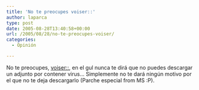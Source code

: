 ```yaml
---
title: 'No te preocupes voiser::'
author: laparca
type: post
date: 2005-08-28T13:40:58+00:00
url: /2005/08/28/no-te-preocupes-voiser/
categories:
  - Opinión

---
```

No te preocupes, [voiser::][1], en el gul nunca te dirá que no puedes descargar un adjunto por contener virus&#8230; Simplemente no te dará ningún motivo por el que no te deja descargarlo (Parche especial from MS :P).

 [1]: http://cofio.gul.uc3m.es/~voiser/?p=66